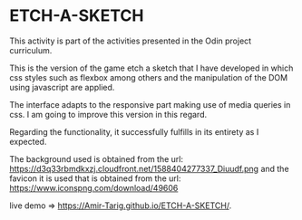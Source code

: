 # ETCH-A-SKETCH
This activity is part of the activities presented in the Odin project curriculum.

This is the version of the game etch a sketch that I have developed in which css styles such as flexbox among others and the manipulation of the DOM using javascript are applied.

The interface adapts to the responsive part making use of media queries in css. I am going to improve this version in this regard.

Regarding the functionality, it successfully fulfills in its entirety as I expected.

The background used is obtained from the url: https://d3q33rbmdkxzj.cloudfront.net/1588404277337_Diuudf.png and the favicon it is used that is obtained from the url: https://www.iconspng.com/download/49606

live demo => https://Amir-Tarig.github.io/ETCH-A-SKETCH/.
